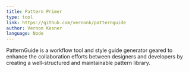 ```yaml
---
title: Pattern Primer
type: tool
link: https://github.com/vernonk/patternguide
author: Vernon Kesner
language: Node
---
```


PatternGuide is a workflow tool and style guide generator geared to enhance the collaboration efforts between designers and developers by creating a well-structured and maintainable pattern library.
